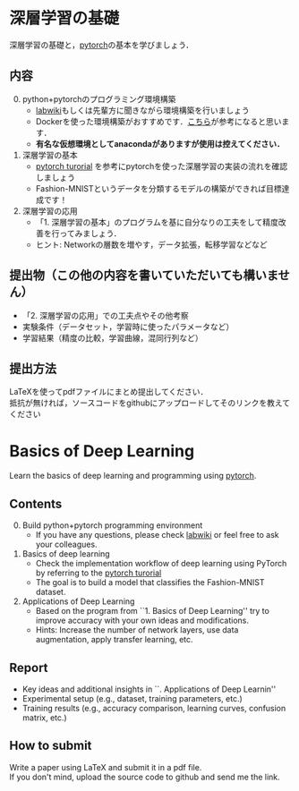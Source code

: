 # 深層学習の基礎
深層学習の基礎と，[pytorch](https://pytorch.org/)の基本を学びましょう．

## 内容
0. python+pytorchのプログラミング環境構築
    * [labwiki](https://sites.google.com/human.ait.kyushu-u.ac.jp/labwiki/home)もしくは先輩方に聞きながら環境構築を行いましょう
    * Dockerを使った環境構築がおすすめです．[こちら](https://github.com/Kkun84/NvidiaDocker)が参考になると思います．
    * **有名な仮想環境としてanacondaがありますが使用は控えてください．**
1. 深層学習の基本
	* [pytorch turorial](https://pytorch.org/tutorials/beginner/basics/quickstart_tutorial.html) を参考にpytorchを使った深層学習の実装の流れを確認しましょう
	* Fashion-MNISTというデータを分類するモデルの構築ができれば目標達成です！
2. 深層学習の応用
    * 「1. 深層学習の基本」のプログラムを基に自分なりの工夫をして精度改善を行ってみましょう．
    * ヒント: Networkの層数を増やす，データ拡張，転移学習などなど

## 提出物（この他の内容を書いていただいても構いません）
* 「2. 深層学習の応用」での工夫点やその他考察
* 実験条件（データセット，学習時に使ったパラメータなど）
* 学習結果（精度の比較，学習曲線，混同行列など）

## 提出方法
LaTeXを使ってpdfファイルにまとめ提出してください．  
抵抗が無ければ，ソースコードをgithubにアップロードしてそのリンクを教えてください

# Basics of Deep Learning
Learn the basics of deep learning and programming using [pytorch](https://pytorch.org/).

## Contents
0. Build python+pytorch programming environment  
	* If you have any questions, please check [labwiki](https://sites.google.com/human.ait.kyushu-u.ac.jp/labwiki/home) or feel free to ask your colleagues.  
1. Basics of deep learning
	* Check the implementation workflow of deep learning using PyTorch by referring to the [pytorch turorial](https://pytorch.org/tutorials/beginner/basics/quickstart_tutorial.html)
	* The goal is to build a model that classifies the Fashion-MNIST dataset. 
2. Applications of Deep Learning  
	* Based on the program from ``1. Basics of Deep Learning'' try to improve accuracy with your own ideas and modifications. 
    * Hints: Increase the number of network layers, use data augmentation, apply transfer learning, etc.

## Report
* Key ideas and additional insights in ``. Applications of Deep Learnin''
* Experimental setup (e.g., dataset, training parameters, etc.)
* Training results (e.g., accuracy comparison, learning curves, confusion matrix, etc.)

## How to submit
Write a paper using LaTeX and submit it in a pdf file.  
If you don't mind, upload the source code to github and send me the link.

